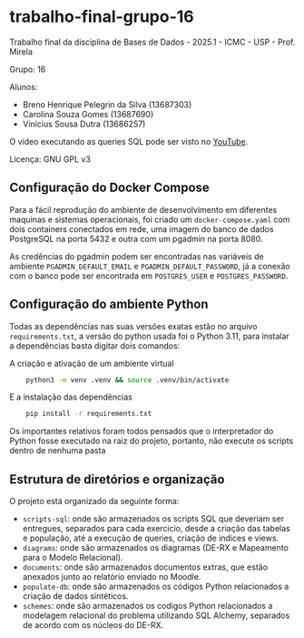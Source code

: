# trabalho-final-grupo-16

Trabalho final da disciplina de Bases de Dados - 2025.1 - ICMC - USP - Prof. Mirela

Grupo: 16

Alunos:
- Breno Henrique Pelegrin da Silva (13687303)
- Carolina Souza Gomes (13687690)
- Vinícius Sousa Dutra (13686257) 

O vídeo executando as queries SQL pode ser visto no [YouTube](https://www.youtube.com/watch?v=IOVs0vP9SY0).

Licença: GNU GPL v3

## Configuração do Docker Compose
Para a fácil reprodução do ambiente de desenvolvimento em diferentes maquinas e
sistemas operacionais, foi criado um `docker-compose.yaml` com dois containers conectados
em rede, uma imagem do banco de dados PostgreSQL na porta 5432 e outra com um pgadmin na porta 8080.

As credências do pgadmin podem ser encontradas nas variáveis de ambiente 
`PGADMIN_DEFAULT_EMAIL` e `PGADMIN_DEFAULT_PASSWORD`, já a conexão com 
o banco pode ser encontrada em `POSTGRES_USER` e `POSTGRES_PASSWORD`. 

## Configuração do ambiente Python

Todas as dependências nas suas versões exatas estão no arquivo `requirements.txt`,
a versão do python usada foi o Python 3.11, para instalar a dependências basta digitar dois comandos:

A criação e ativação de um ambiente virtual

```bash
    python3 -m venv .venv && source .venv/bin/activate
```

E a instalação das dependências

```bash
    pip install -r requirements.txt
```

Os importantes relativos foram todos pensados que o interpretador do Python fosse executado na raiz do projeto, portanto, não execute os scripts dentro de nenhuma pasta

## Estrutura de diretórios e organização

O projeto está organizado da seguinte forma:

- ``scripts-sql``: onde são armazenados os scripts SQL que deveriam ser entregues, separados para cada exercicio, desde a criação das tabelas e população, até a execução de queries, criação de indices e views.
- ``diagrams``: onde são armazenados os diagramas (DE-RX e Mapeamento para o Modelo Relacional).
- ``documents``: onde são armazenados documentos extras, que estão anexados junto ao relatório enviado no Moodle.
- ``populate-db``: onde são armazenados os códigos Python relacionados a criação de dados sintéticos.
- ``schemes``: onde são armazenados os codigos Python relacionados a modelagem relacional do problema utilizando SQL Alchemy, separados de acordo com os núcleos do DE-RX.

